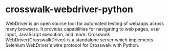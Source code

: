 crosswalk-webdriver-python
==========================
WebDriver is an open source tool for automated testing of webapps across many browsers.
It provides capabilities for navigating to web pages, user input, JavaScript execution, and more.
Crosswalk WebDriver(CrosswalkDriver) is a standalone server which implements Selenium WebDriver's wire protocol
for Crosswalk with Python.
